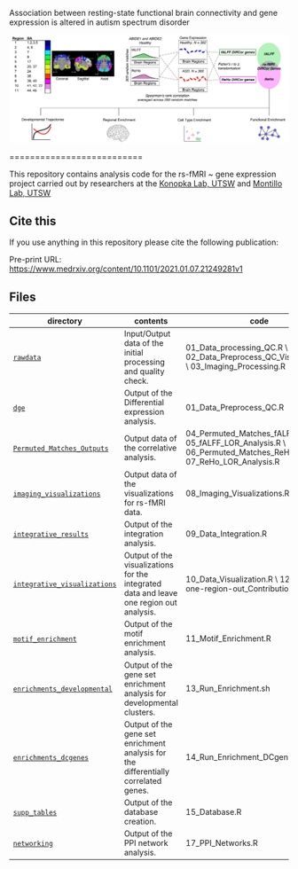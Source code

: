 Association between resting-state functional brain connectivity and gene expression is altered in autism spectrum disorder 

![](Berto_Figure1.jpg)

==========================

This repository contains analysis code for the rs-fMRI ~ gene expression project carried out by researchers at the [Konopka Lab, UTSW](http://konopkalab.org/) and [Montillo Lab, UTSW](https://aamontillo.net/)

## Cite this

If you use anything in this repository please cite the following publication:

Pre-print URL: https://www.medrxiv.org/content/10.1101/2021.01.07.21249281v1


## Files

| directory | contents | code |
| --------- | -------- | -------- |
| [`rawdata`](rawdata/) | Input/Output data of the initial processing and quality check. | 01_Data_processing_QC.R \ 02_Data_Preprocess_QC_Visualization.R \ 03_Imaging_Processing.R|
| [`dge`](dge/) | Output of the Differential expression analysis. | 01_Data_Preprocess_QC.R|
| [`Permuted_Matches_Outputs`](Permuted_Matches_Outputs/) | Output data of the correlative analysis. | 04_Permuted_Matches_fALFF.R \ 05_fALFF_LOR_Analysis.R \ 06_Permuted_Matches_ReHo.R \ 07_ReHo_LOR_Analysis.R|
| [`imaging_visualizations`](imaging_visualizations/) | Output data of the visualizations for rs-fMRI data. | 08_Imaging_Visualizations.R |
| [`integrative_results`](integrative_results/) | Output of the integration analysis. | 09_Data_Integration.R |
| [`integrative_visualizations`](integrative_visualizations/) | Output of the visualizations for the integrated data and leave one region out analysis. | 10_Data_Visualization.R \ 12_Leave-one-region-out_Contribution.R|
| [`motif_enrichment`](motif_enrichment/) | Output of the motif enrichment analysis. | 11_Motif_Enrichment.R |
| [`enrichments_developmental`](enrichments_developmental/) | Output of the gene set enrichment analysis for developmental clusters. | 13_Run_Enrichment.sh |
| [`enrichments_dcgenes`](enrichments_dcgenes/) | Output of the gene set enrichment analysis for the differentially correlated genes. | 14_Run_Enrichment_DCgenes.sh |
| [`supp_tables`](supp_tables/) | Output of the database creation. | 15_Database.R |
| [`networking`](networking/) | Output of the PPI network analysis. | 17_PPI_Networks.R|

